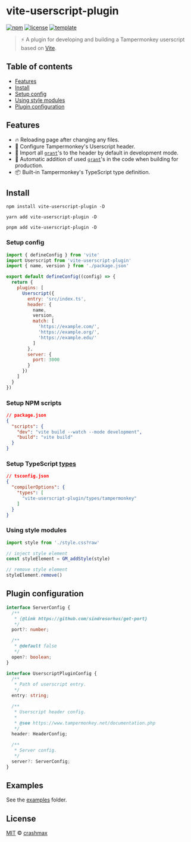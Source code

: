 # vite-userscript-plugin

[![npm](https://img.shields.io/npm/v/vite-userscript-plugin)](https://npmjs.com/vite-userscript-plugin)
[![license](https://img.shields.io/github/license/crashmax-dev/vite-userscript-plugin)](./LICENCE)
[![template](https://img.shields.io/github/package-json/v/crashmax-dev/vite-userscript-template?label=vite-userscript-template)](https://github.com/crashmax-dev/vite-userscript-template)

> ⚡️ A plugin for developing and building a Tampermonkey userscript based on [Vite](https://vitejs.dev).

## Table of contents

- [Features](#features)
- [Install](#install)
- [Setup config](#setup-config)
- [Using style modules](#using-style-modules)
- [Plugin configuration](#plugin-configuration)

## Features

- 🔥 Reloading page after changing any files.
- 🔧 Configure Tampermonkey's Userscript header.
- 💨 Import all [`grant`](https://www.tampermonkey.net/documentation.php#_grant)'s to the header by default in development mode.
- 📝 Automatic addition of used [`grant`](https://www.tampermonkey.net/documentation.php#_grant)'s in the code when building for production.
- 📦 Built-in Tampermonkey's TypeScript type definition.

## Install

```
npm install vite-userscript-plugin -D
```

```
yarn add vite-userscript-plugin -D
```

```
pnpm add vite-userscript-plugin -D
```

### Setup config

```js
import { defineConfig } from 'vite'
import Userscript from 'vite-userscript-plugin'
import { name, version } from './package.json'

export default defineConfig((config) => {
  return {
    plugins: [
      Userscript({
        entry: 'src/index.ts',
        header: {
          name,
          version,
          match: [
            'https://example.com/',
            'https://example.org/',
            'https://example.edu/'
          ]
        },
        server: {
          port: 3000
        }
      })
    ]
  }
})
```

### Setup NPM scripts

```json
// package.json
{
  "scripts": {
    "dev": "vite build --watch --mode development",
    "build": "vite build"
  }
}
```

### Setup TypeScript [types](https://www.typescriptlang.org/tsconfig#types)

```json
// tsconfig.json
{
  "compilerOptions": {
    "types": [
      "vite-userscript-plugin/types/tampermonkey"
    ]
  }
}
```

### Using style modules

```js
import style from './style.css?raw'

// inject style element
const styleElement = GM_addStyle(style)

// remove style element
styleElement.remove()
```

## Plugin configuration

```ts
interface ServerConfig {
  /**
   * {@link https://github.com/sindresorhus/get-port}
   */
  port?: number;

  /**
   * @default false
   */
  open?: boolean;
}

interface UserscriptPluginConfig {
  /**
   * Path of userscript entry.
   */
  entry: string;

  /**
   * Userscript header config.
   *
   * @see https://www.tampermonkey.net/documentation.php
   */
  header: HeaderConfig;

  /**
   * Server config.
   */
  server?: ServerConfig;
}
```

## Examples

See the [examples](https://github.com/crashmax-dev/vite-userscript-plugin/tree/master/examples) folder.

## License

[MIT](./LICENCE) © [crashmax](https://github.com/crashmax-dev)
